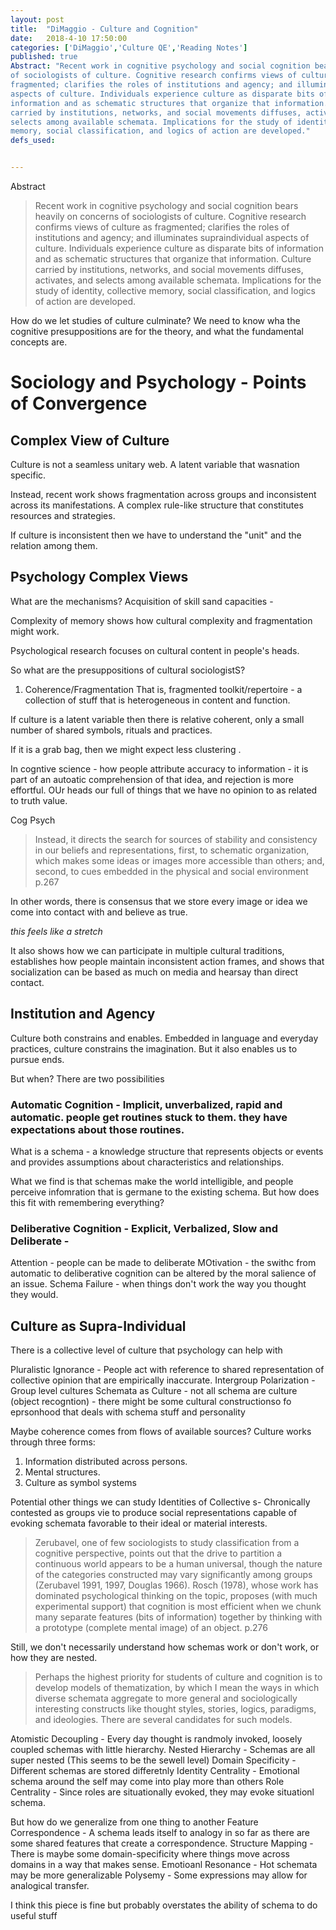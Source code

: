 ```yaml
---
layout: post
title:  "DiMaggio - Culture and Cognition"
date:   2018-4-10 17:50:00
categories: ['DiMaggio','Culture QE','Reading Notes']
published: true
Abstract: "Recent work in cognitive psychology and social cognition bears heavily on concerns
of sociologists of culture. Cognitive research confirms views of culture as
fragmented; clarifies the roles of institutions and agency; and illuminates supraindividual
aspects of culture. Individuals experience culture as disparate bits of
information and as schematic structures that organize that information. Culture
carried by institutions, networks, and social movements diffuses, activates, and
selects among available schemata. Implications for the study of identity, collective
memory, social classification, and logics of action are developed."
defs_used:


---
```


Abstract
>Recent work in cognitive psychology and social cognition bears heavily on concerns
of sociologists of culture. Cognitive research confirms views of culture as
fragmented; clarifies the roles of institutions and agency; and illuminates supraindividual
aspects of culture. Individuals experience culture as disparate bits of
information and as schematic structures that organize that information. Culture
carried by institutions, networks, and social movements diffuses, activates, and
selects among available schemata. Implications for the study of identity, collective
memory, social classification, and logics of action are developed.

How do we let studies of culture culminate? We need to know wha the cognitive presuppositions are for the theory, and what the fundamental concepts are.

# Sociology and Psychology - Points of Convergence

## Complex View of Culture

Culture is not a seamless unitary web. A latent variable that wasnation specific.

Instead, recent work shows fragmentation across groups and inconsistent across its manifestations. A complex rule-like structure that constitutes resources and strategies.

If culture is inconsistent then we have to understand the "unit" and the relation among them.

## Psychology Complex Views
What are the mechanisms? Acquisition of skill sand capacities -

Complexity of memory shows how cultural complexity and fragmentation might work.

Psychological research focuses on cultural content in people's heads.

So what are the presuppositions of cultural sociologistS?

1. Coherence/Fragmentation
That is, fragmented toolkit/repertoire - a collection of stuff that is heterogeneous in content and function.

If culture is a latent variable then there is relative coherent, only a small number of shared symbols, rituals and practices.

If it is a grab bag, then we might expect less clustering .

In cogntive science - how people attribute accuracy  to information - it is part of an autoatic comprehension of that idea, and rejection is more effortful. OUr heads our full of things that we have no opinion to as related to truth value.

Cog Psych
>Instead, it directs the search for sources of stability and
consistency in our beliefs and representations, first, to schematic organization,
which makes some ideas or images more accessible than others; and, second,
to cues embedded in the physical and social environment p.267

In other words, there is consensus that we store every image or idea we come into contact with and believe as true.

*this feels like a stretch*

It also shows how we can participate in multiple cultural traditions, establishes how people maintain inconsistent action frames, and shows that socialization can be based as much on media and hearsay than direct contact.

## Institution and Agency
Culture both constrains and enables.  Embedded in language and everyday practices, culture constrains the imagination. But it also enables us to pursue ends.

But when? There are two possibilities

### Automatic Cognition - Implicit, unverbalized, rapid and automatic. people get routines stuck to them. they have expectations about those routines.

What is a schema - a knowledge structure that represents objects or events and provides assumptions about characteristics and relationships.

What we find is that schemas make the world intelligible, and people perceive infomration that is germane to the existing schema. But how does this fit with remembering everything?

### Deliberative Cognition - Explicit, Verbalized, Slow and Deliberate -
Attention - people can be made to deliberate
MOtivation - the swithc from automatic to deliberative cognition can be altered by the moral salience of an issue.
Schema Failure - when things don't work the way you thought they would.

## Culture as Supra-Individual
There is a collective level of culture that psychology can help with

Pluralistic Ignorance - People act with reference to shared representation of collective opinion that are empirically inaccurate.
Intergroup Polarization - Group level cultures
Schemata as Culture - not all schema are culture (object recogntion) - there might be some cultural constructionso fo eprsonhood that deals with schema stuff and personality

Maybe coherence comes from flows of available sources? Culture works through three forms:
1. Information distributed across persons.
2. Mental structures.
3. Culture as symbol systems

Potential other things we can study
Identities of Collective s- Chronically contested as groups vie to produce social representations capable of evoking schemata favorable to their ideal or material interests.

>Zerubavel, one of few sociologists to study classification from a cognitive
perspective, points out that the drive to partition a continuous world appears
to be a human universal, though the nature of the categories constructed may
vary significantly among groups (Zerubavel 1991, 1997, Douglas 1966). Rosch
(1978), whose work has dominated psychological thinking on the topic, proposes
(with much experimental support) that cognition is most efficient when
we chunk many separate features (bits of information) together by thinking
with a prototype (complete mental image) of an object. p.276

Still, we don't necessarily understand how schemas work or don't work, or how they are nested.
>Perhaps the highest priority for students of culture and cognition is to develop
models of thematization, by which I mean the ways in which diverse schemata
aggregate to more general and sociologically interesting constructs like thought
styles, stories, logics, paradigms, and ideologies. There are several candidates
for such models.

Atomistic Decoupling - Every day thought is randmoly invoked, loosely coupled schemas with little hierarchy.
Nested Hierarchy - Schemas are all super nested (This seems to be the sewell level)
Domain Specificity - Different schemas are stored differetnly
Identity Centrality - Emotional schema around the self may come into play more than others
Role Centrality - Since roles are situationally evoked, they may evoke situationl schema.

But how do we generalize from one thing to another
Feature Correspondence - A schema leads itself to analogy in so far as there are some shared features that create a correspondence.
Structure Mapping - There is maybe some domain-specificity where things move across domains in a way that makes sense.
Emotioanl Resonance - Hot schemata may be more generalizable
Polysemy - Some expressions may allow for analogical transfer.

I think this piece is fine but probably overstates the ability of schema to do useful stuff
